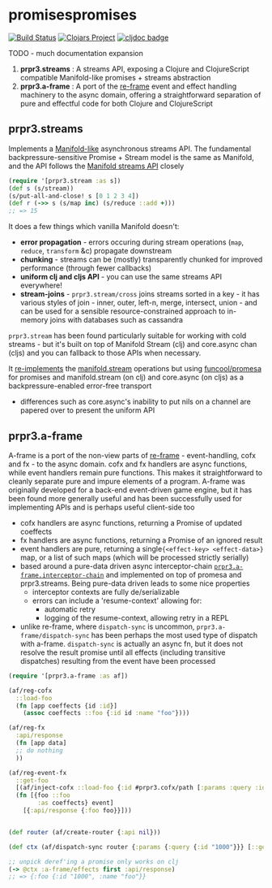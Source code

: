 # promisespromises

[![Build Status](https://github.com/yapsterapp/promisespromises/actions/workflows/clojure.yml/badge.svg)](https://github.com/yapsterapp/promisespromises/actions)
[![Clojars Project](https://img.shields.io/clojars/v/com.github.yapsterapp/promisespromises.svg)](https://clojars.org/com.github.yapsterapp/promisespromises)
[![cljdoc badge](https://cljdoc.org/badge/com.github.yapsterapp/promisespromises)](https://cljdoc.org/d/com.github.yapsterapp/promisespromises)


TODO - much documentation expansion

1. **prpr3.streams** : A streams API, exposing a Clojure and ClojureScript
compatible Manifold-like promises + streams abstraction
2. **prpr3.a-frame** : A port of the [re-frame](https://github.com/day8/re-frame)
event and effect handling machinery to the async domain, offering a 
straightforward separation of pure and effectful code for both 
Clojure and ClojureScript

## prpr3.streams

Implements a [Manifold-like](https://github.com/yapsterapp/promisespromises/blob/trunk/src/prpr/stream.cljc)
asynchronous streams API. The fundamental backpressure-sensitive
Promise + Stream model is the same as Manifold, and the API follows the 
[Manifold streams API](https://github.com/clj-commons/manifold) closely

``` clojure
(require '[prpr3.stream :as s])
(def s (s/stream))
(s/put-all-and-close! s [0 1 2 3 4])
(def r (->> s (s/map inc) (s/reduce ::add +)))
;; => 15
```

It does a few things which vanilla Manifold doesn't:

* **error propagation** - errors occuring during stream operations
(`map`, `reduce`, `transform` &c) propagate downstream
* **chunking** - streams can be (mostly) transparently chunked for
improved performance (through fewer callbacks)
* **uniform clj and cljs API** - you can use the same streams API everywhere!
* **stream-joins** - `prpr3.stream/cross` joins streams sorted in a key - it
has various styles of join - inner, outer, left-n, merge, intersect, union -
and can be used for a sensible resource-constrained approach to in-memory joins
with databases such as cassandra

`prpr3.stream` has been found particularly suitable for working with cold
streams - but it's built on top of Manifold Stream (clj) and core.async chan
(cljs) and you can fallback to those APIs when necessary.

It [re-implements](https://github.com/yapsterapp/promisespromises/blob/trunk/src/prpr/stream.cljc) 
the
[manifold.stream](https://github.com/clj-commons/manifold/blob/master/src/manifold/stream.clj) 
operations but using [funcool/promesa](https://github.com/funcool/promesa/) 
for promises and manifold.stream (on clj)
and core.async (on cljs) as a backpressure-enabled error-free transport
  * differences such as core.async's inability to put nils on a channel are
  papered over to present the uniform API


## prpr3.a-frame

A-frame is a port of the non-view parts of
[re-frame](https://github.com/day8/re-frame) - event-handling, cofx and
fx - to the async domain. cofx and fx handlers are async functions, while event
handlers remain pure functions. This
makes it straightforward to cleanly separate pure and impure elements of a
program. A-frame was originally developed for a back-end event-driven 
game engine, but it has been found more generally useful and has been 
successfully used for implementing APIs and is perhaps useful client-side too

* cofx handlers are async functions, returning a Promise of updated coeffects
* fx handlers are async functions, returning a Promise of an ignored result
* event handlers are pure, returning a single`{<effect-key> <effect-data>}` map,
or a list of such maps (which will be processed strictly serially)
* based around a pure-data driven async interceptor-chain
[`prpr3.a-frame.interceptor-chain`](https://github.com/yapsterapp/promisespromises/blob/trunk/src/prpr/a_frame/interceptor_chain.cljc)
and implemented on top of promesa and
prpr3.streams. Being pure-data driven leads to some nice
properties
  * interceptor contexts are fully de/serializable
  * errors can include a 'resume-context' allowing for:
    * automatic retry
    * logging of the resume-context, allowing retry in a REPL
* unlike re-frame, where `dispatch-sync` is uncommon,
`prpr3.a-frame/dispatch-sync` has been perhaps the most used type of dispatch
with a-frame. `dispatch-sync` is actually an async fn, but it does not resolve
the result promise until all effects (including transitive dispatches)
resulting from the event have been processed

``` clojure
(require '[prpr3.a-frame :as af])

(af/reg-cofx
  ::load-foo
  (fn [app coeffects {id :id}]
    (assoc coeffects ::foo {:id id :name "foo"})))

(af/reg-fx
  :api/response
  (fn [app data]
  ;; do nothing
  ))

(af/reg-event-fx
  ::get-foo
  [(af/inject-cofx ::load-foo {:id #prpr3.cofx/path [:params :query :id]})]
  (fn [{foo ::foo
        :as coeffects} event]
    [{:api/response {:foo foo}}]))


(def router (af/create-router {:api nil}))

(def ctx (af/dispatch-sync router {:params {:query {:id "1000"}}} [::get-foo]))

;; unpick deref'ing a promise only works on clj
(-> @ctx :a-frame/effects first :api/response)
;; => {:foo {:id "1000", :name "foo"}}

```
